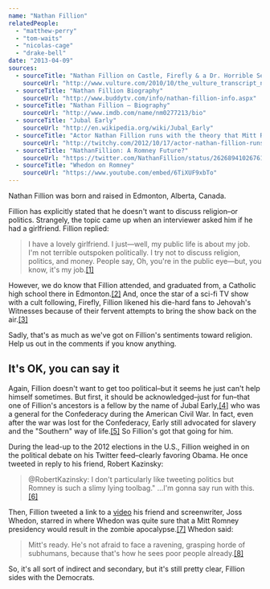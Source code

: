 ```yaml
---
name: "Nathan Fillion"
relatedPeople:
  - "matthew-perry"
  - "tom-waits"
  - "nicolas-cage"
  - "drake-bell"
date: "2013-04-09"
sources:
  - sourceTitle: "Nathan Fillion on Castle, Firefly & a Dr. Horrible Sequel"
    sourceUrl: "http://www.vulture.com/2010/10/the_vulture_transcript_nathan.html"
  - sourceTitle: "Nathan Fillion Biography"
    sourceUrl: "http://www.buddytv.com/info/nathan-fillion-info.aspx"
  - sourceTitle: "Nathan Fillion – Biography"
    sourceUrl: "http://www.imdb.com/name/nm0277213/bio"
  - sourceTitle: "Jubal Early"
    sourceUrl: "http://en.wikipedia.org/wiki/Jubal_Early"
  - sourceTitle: "Actor Nathan Fillion runs with the theory that Mitt Romney is a 'slimy, lying toolbag.'"
    sourceUrl: "http://twitchy.com/2012/10/17/actor-nathan-fillion-runs-with-theory-that-mitt-romney-is-a-slimy-lying-toolbag/"
  - sourceTitle: "NathanFillion: A Romney Future?"
    sourceUrl: "https://twitter.com/NathanFillion/status/262689410267611138"
  - sourceTitle: "Whedon on Romney"
    sourceUrl: "https://www.youtube.com/embed/6TiXUF9xbTo"
---
```


Nathan Fillion was born and raised in Edmonton, Alberta, Canada.

Fillion has explicitly stated that he doesn't want to discuss religion–or politics. Strangely, the topic came up when an interviewer asked him if he had a girlfriend. Fillion replied:

>I have a lovely girlfriend. I just—well, my public life is about my job. I'm not terrible outspoken politically. I try not to discuss religion, politics, and money. People say, Oh, you're in the public eye—but, you know, it's my job.<a class="source-citation" href="#http://www.vulture.com/2010/10/the_vulture_transcript_nathan.html" title="Nathan Fillion on Castle, Firefly &amp; a Dr. Horrible Sequel">[1]</a>

However, we do know that Fillion attended, and graduated from, a Catholic high school there in Edmonton.<a class="source-citation" href="#http://www.buddytv.com/info/nathan-fillion-info.aspx" title="Nathan Fillion Biography">[2]</a> And, once the star of a sci-fi TV show with a cult following, Firefly, Fillion likened his die-hard fans to Jehovah's Witnesses because of their fervent attempts to bring the show back on the air.<a class="source-citation" href="#http://www.imdb.com/name/nm0277213/bio" title="Nathan Fillion – Biography">[3]</a>

Sadly, that's as much as we've got on Fillion's sentiments toward religion. Help us out in the comments if you know anything.


## It's OK, you can say it

Again, Fillion doesn't want to get too political–but it seems he just can't help himself sometimes. But first, it should be acknowledged–just for fun–that one of Fillion's ancestors is a fellow by the name of Jubal Early,<a class="source-citation" href="#http://www.imdb.com/name/nm0277213/bio" title="Nathan Fillion – Biography">[4]</a> who was a general for the Confederacy during the American Civil War. In fact, even after the war was lost for the Confederacy, Early still advocated for slavery and the "Southern" way of life.<a class="source-citation" href="#http://en.wikipedia.org/wiki/Jubal_Early" title="Jubal Early">[5]</a> So Fillion's got that going for him.

During the lead-up to the 2012 elections in the U.S., Fillion weighed in on the political debate on his Twitter feed–clearly favoring Obama. He once tweeted in reply to his friend, Robert Kazinsky:

>@RobertKazinsky: I don't particularly like tweeting politics but Romney is such a slimy lying toolbag." …I'm gonna say run with this.<a class="source-citation" href="#http://twitchy.com/2012/10/17/actor-nathan-fillion-runs-with-theory-that-mitt-romney-is-a-slimy-lying-toolbag/" title="Actor Nathan Fillion runs with the theory that Mitt Romney is a &apos;slimy, lying toolbag.&apos;">[6]</a>

Then, Fillion tweeted a link to a [video](https://www.youtube.com/embed/6TiXUF9xbTo) his friend and screenwriter, Joss Whedon, starred in where Whedon was quite sure that a Mitt Romney presidency would result in the zombie apocalypse.<a class="source-citation" href="#https://twitter.com/NathanFillion/status/262689410267611138" title="NathanFillion: A Romney Future?">[7]</a> Whedon said:

>Mitt's ready. He's not afraid to face a ravening, grasping horde of subhumans, because that's how he sees poor people already.<a class="source-citation" href="#https://www.youtube.com/embed/6TiXUF9xbTo" title="Whedon on Romney">[8]</a>

So, it's all sort of indirect and secondary, but it's still pretty clear, Fillion sides with the Democrats.